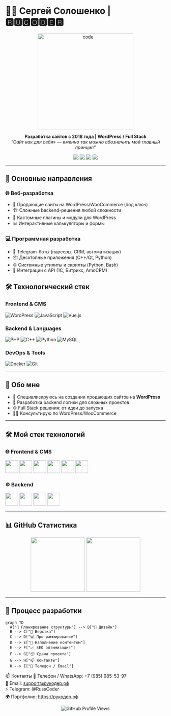 # 👨‍💻 Сергей Солошенко | 🆁🆄🅲🅾🅳🅴🆁

<div align="center">
  <img src="https://media.giphy.com/media/qgQUggAC3Pfv687qPC/giphy.gif" width="300" alt="code"/>
</div>

<p align="center">
  <b>Разработка сайтов с 2018 года | WordPress / Full Stack</b><br/>
  <i>"Сайт как для себя» — именно так можно обозначить мой главный принцип"</i>
</p>

<div align="center">
  <a href="https://рукодер.рф/"><img src="https://img.shields.io/badge/🌐 Сайт-Рукодер-8A2BE2?style=for-the-badge&logo=wordpress" /></a>
  <a href="https://t.me/RussCoder"><img src="https://img.shields.io/badge/💬 Telegram-0088CC?style=for-the-badge&logo=telegram" /></a>
  <a href="mailto:support@рукодер.рф"><img src="https://img.shields.io/badge/📧 Email-D14836?style=for-the-badge&logo=gmail" /></a>
  <a href="https://wa.me/79859855397"><img src="https://img.shields.io/badge/📞 WhatsApp-25D366?style=for-the-badge&logo=whatsapp" /></a>
</div>

---

## 🚀 Основные направления
### 🌐 Веб-разработка
- 🛒 Продающие сайты на WordPress/WooCommerce (под ключ)
- 🏗️ Сложные backend-решения любой сложности
- 🔌 Кастомные плагины и модули для WordPress
- 📊 Интерактивные калькуляторы и формы

### 💻 Программная разработка
- 🤖 Telegram-боты (парсеры, CRM, автоматизация)
- 📦 Десктопные приложения (C++/Qt, Python)
- ⚙️ Системные утилиты и скрипты (Python, Bash)
- 🔌 Интеграции с API (1С, Битрикс, AmoCRM)

## 🛠️ Технологический стек
### Frontend & CMS
![WordPress](https://img.shields.io/badge/WordPress-21759B?style=for-the-badge&logo=wordpress&logoColor=white)
![JavaScript](https://img.shields.io/badge/JavaScript-F7DF1E?style=for-the-badge&logo=javascript&logoColor=black)
![Vue.js](https://img.shields.io/badge/Vue.js-4FC08D?style=for-the-badge&logo=vuedotjs&logoColor=white)

### Backend & Languages
![PHP](https://img.shields.io/badge/PHP-777BB4?style=for-the-badge&logo=php&logoColor=white)
![C++](https://img.shields.io/badge/C++-00599C?style=for-the-badge&logo=c%2B%2B&logoColor=white)
![Python](https://img.shields.io/badge/Python-3776AB?style=for-the-badge&logo=python&logoColor=white)
![MySQL](https://img.shields.io/badge/MySQL-4479A1?style=for-the-badge&logo=mysql&logoColor=white)

### DevOps & Tools
![Docker](https://img.shields.io/badge/Docker-2496ED?style=for-the-badge&logo=docker&logoColor=white)
![Git](https://img.shields.io/badge/Git-F05032?style=for-the-badge&logo=git&logoColor=white)

---

## 🚀 Обо мне

- 🎯 Специализируюсь на создании продающих сайтов на **WordPress**
- 🔧 Разработка backend логики для сложных проектов
- ⚙️ Full Stack решения: от идеи до запуска
- 👨‍🏫 Консультирую по WordPress/WooCommerce

---

## 🛠️ Мой стек технологий

### 🌐 Frontend & CMS
<p align="left">
  <img src="https://cdn.jsdelivr.net/gh/devicons/devicon/icons/html5/html5-original.svg" width="40" />
  <img src="https://cdn.jsdelivr.net/gh/devicons/devicon/icons/css3/css3-original.svg" width="40" />
  <img src="https://cdn.jsdelivr.net/gh/devicons/devicon/icons/javascript/javascript-original.svg" width="40" />
  <img src="https://cdn.jsdelivr.net/gh/devicons/devicon/icons/jquery/jquery-original.svg" width="40" />
  <img src="https://cdn.jsdelivr.net/gh/devicons/devicon/icons/bootstrap/bootstrap-original.svg" width="40" />
  <img src="https://cdn.jsdelivr.net/gh/devicons/devicon/icons/wordpress/wordpress-original.svg" width="40" />
</p>

### ⚙️ Backend
<p align="left">
  <img src="https://cdn.jsdelivr.net/gh/devicons/devicon/icons/php/php-original.svg" width="40" />
  <img src="https://cdn.jsdelivr.net/gh/devicons/devicon/icons/python/python-original.svg" width="40" />
  <img src="https://cdn.jsdelivr.net/gh/devicons/devicon/icons/nodejs/nodejs-original.svg" width="40" />
  <img src="https://cdn.jsdelivr.net/gh/devicons/devicon/icons/mysql/mysql-original.svg" width="40" />
</p>

---

## 📊 GitHub Статистика

<p align="center">
  <img src="https://github-readme-stats.vercel.app/api?username=RuCoder&show_icons=true&theme=tokyonight" height="170" />
  <img src="https://github-readme-stats.vercel.app/api/top-langs/?username=RuCoder&layout=compact&theme=tokyonight" height="170" />
</p>

---

## 🧠 Процесс разработки

```mermaid
graph TD
  A["🧠 Планирование структуры"] --> B["🎨 Дизайн"]
  B --> C["🧱 Верстка"]
  C --> D["💻 Программирование"]
  D --> E["📝 Наполнение контентом"]
  E --> F["📈 SEO оптимизация"]
  F --> G["📦 Сдача проекта"]
  G --> H["📫 Контакты"]
  H --> I["📱 Телефон / Email"]
```


📫 Контакты
📱 Телефон / WhatsApp: +7 (985) 985-53-97
</br>
📩 Email: support@рукодер.рф
</br>
⚡ Telegram: @RussCoder
</br>
🌍 Портфолио: https://рукодер.рф

<div align="center"> <img src="https://komarev.com/ghpvc/?username=RuCoder-sudo&style=flat-square&color=blue" alt="GitHub Profile Views" /> </div>


